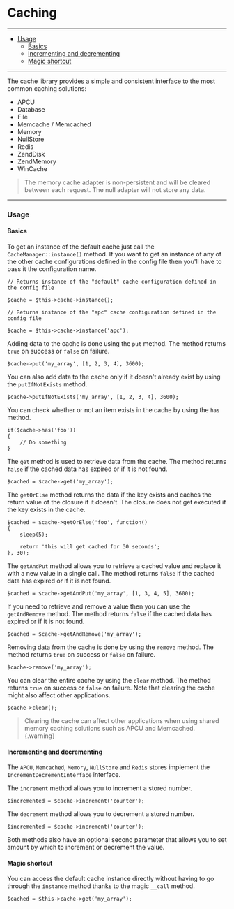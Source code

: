 # Caching

--------------------------------------------------------

* [Usage](#usage)
	- [Basics](#usage:basics)
	- [Incrementing and decrementing](#usage:incrementing_and_decrementing)
	- [Magic shortcut](#usage:magic_shortcut)

--------------------------------------------------------

The cache library provides a simple and consistent interface to the most common caching solutions:

* APCU
* Database
* File
* Memcache / Memcached
* Memory
* NullStore
* Redis
* ZendDisk
* ZendMemory
* WinCache

> The memory cache adapter is non-persistent and will be cleared between each request. The null adapter will not store any data.

--------------------------------------------------------

<a id="usage"></a>

### Usage

<a id="usage:basics"></a>

#### Basics

To get an instance of the default cache just call the `CacheManager::instance()` method. If you want to get an instance of any of the other cache configurations defined in the config file then you'll have to pass it the configuration name.

```
// Returns instance of the "default" cache configuration defined in the config file

$cache = $this->cache->instance();

// Returns instance of the "apc" cache configuration defined in the config file

$cache = $this->cache->instance('apc');
```

Adding data to the cache is done using the `put` method. The method returns `true` on success or `false` on failure.

```
$cache->put('my_array', [1, 2, 3, 4], 3600);
```

You can also add data to the cache only if it doesn't already exist by using the `putIfNotExists` method.

```
$cache->putIfNotExists('my_array', [1, 2, 3, 4], 3600);
```

You can check whether or not an item exists in the cache by using the `has` method.

```
if($cache->has('foo'))
{
	// Do something
}
```

The `get` method is used to retrieve data from the cache. The method returns `false` if the cached data has expired or if it is not found.

```
$cached = $cache->get('my_array');
```

The `getOrElse` method returns the data if the key exists and caches the return value of the closure if it doesn't. The closure does not get executed if the key exists in the cache.

```
$cached = $cache->getOrElse('foo', function()
{
	sleep(5);

	return 'this will get cached for 30 seconds';
}, 30);
```

The `getAndPut` method allows you to retrieve a cached value and replace it with a new value in a single call. The method returns `false` if the cached data has expired or if it is not found.

```
$cached = $cache->getAndPut('my_array', [1, 3, 4, 5], 3600);
```

If you need to retrieve and remove a value then you can use the `getAndRemove` method. The method returns `false` if the cached data has expired or if it is not found.

```
$cached = $cache->getAndRemove('my_array');
```

Removing data from the cache is done by using the `remove` method. The method returns `true` on success or `false` on failure.

```
$cache->remove('my_array');
```

You can clear the entire cache by using the `clear` method. The method returns `true` on success or `false` on failure. Note that clearing the cache might also affect other applications.

```
$cache->clear();
```

> Clearing the cache can affect other applications when using shared memory caching solutions such as APCU and Memcached.
{.warning}

<a id="usage:incrementing_and_decrementing"></a>

#### Incrementing and decrementing

The `APCU`, `Memcached`, `Memory`, `NullStore` and `Redis` stores implement the `IncrementDecrementInterface` interface.

The `increment` method allows you to increment a stored number.

```
$incremented = $cache->increment('counter');
```

The `decrement` method allows you to decrement a stored number.

```
$incremented = $cache->increment('counter');
```

Both methods also have an optional second parameter that allows you to set amount by which to increment or decrement the value.

<a id="usage:magic_shortcut"></a>

#### Magic shortcut

You can access the default cache instance directly without having to go through the `instance` method thanks to the magic `__call` method.

```
$cached = $this->cache->get('my_array');
```
